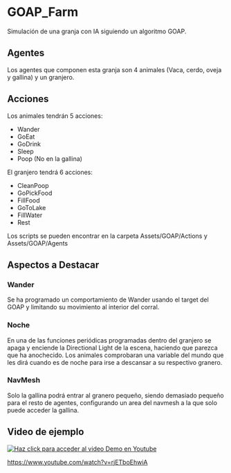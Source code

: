 # GOAP_Farm
 Simulación de una granja con IA siguiendo un algoritmo GOAP.

## Agentes

Los agentes que componen esta granja son 4 animales (Vaca, cerdo, oveja y gallina) y un granjero.

## Acciones

Los animales tendrán 5 acciones:
* Wander
* GoEat
* GoDrink
* Sleep
* Poop (No en la gallina)

El granjero tendrá 6 acciones:
* CleanPoop
* GoPickFood
* FillFood
* GoToLake
* FillWater
* Rest

Los scripts se pueden encontrar en la carpeta Assets/GOAP/Actions y Assets/GOAP/Agents

## Aspectos a Destacar

### Wander

Se ha programado un comportamiento de Wander usando el target del GOAP y limitando su movimiento al interior del corral.

### Noche

En una de las funciones periódicas programadas dentro del granjero se apaga y enciende la Directional Light de la escena, haciendo que parezca que ha anochecido. Los animales comprobaran una variable del mundo que les dirá cuando es de noche para irse a descansar a su respectivo granero.

### NavMesh

Solo la gallina podrá entrar al granero pequeño, siendo demasiado pequeño para el resto de agentes, configurando un area del navmesh a la que solo puede acceder la gallina.

## Video de ejemplo

[![Haz click para acceder al video Demo en Youtube](https://img.youtube.com/vi/rjETboEhwiA/0.jpg)](https://www.youtube.com/watch?v=rjETboEhwiAE)

https://www.youtube.com/watch?v=rjETboEhwiA
